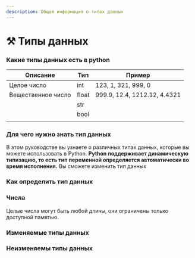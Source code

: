 ```yaml
---
description: Общая информация о типах данных
---
```


# ⚒ Типы данных

### Какие типы данных есть в python

| Описание           | Тип   | Пример                       |
| ------------------ | ----- | ---------------------------- |
| Целое число        |  int  | 123, 1, 321, 999, 0          |
| Вещественное число | float | 999.9, 12.4, 1212.12, 4.4321 |
|                    | str   |                              |
|                    | bool  |                              |
|                    |       |                              |

### Для чего нужно знать тип данных

В этом руководстве вы узнаете о различных типах данных, которые вы можете использовать в Python. **Python поддерживает динамическую типизацию, то есть тип переменной определяется автоматически во время исполнения.** Вы сможете изменить тип данных

### Как определить тип данных

### Числа

Целые числа могут быть любой длины, они ограничены только доступной памятью.

### Изменяемые типы данных



### Неизменяемы типы данных







